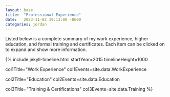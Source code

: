 ```yaml
---
layout: base
title:  "Professional Experience"
date:   2023-11-02 19:13:00 -0600
categories: jordan
---
```


Listed below is a complete summary of my work experience, higher education, and formal training and certificates.  Each item can be clicked on to expand and show more information.

{% include jekyll-timeline.html
   startYear=2015
   timelineHeight=1000
   
   col1Title="Work Experience"
   col1Events=site.data.WorkExperience
   
   col2Title="Education"
   col2Events=site.data.Education

   col3Title="Training & Certifications"
   col3Events=site.data.Training
%}
